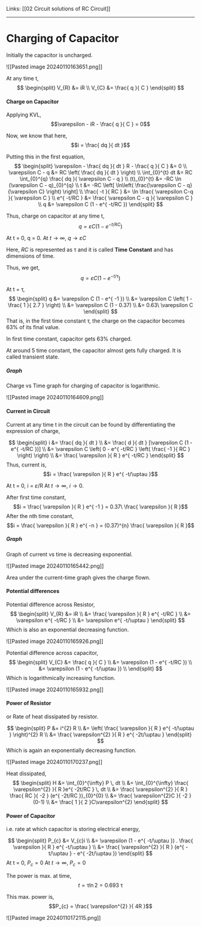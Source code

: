 Links: [[02 Circuit solutions of RC Circuit]]
___
# Charging of Capacitor 
Initially the capacitor is uncharged. 

![[Pasted image 20240110163651.png]]

At any time t,
$$
\begin{split}
V_{R} &= iR \\
V_{C} &= \frac{ q }{ C }
\end{split}
$$

#### Charge on Capacitor
Applying KVL,
$$\varepsilon - iR - \frac{ q }{ C } = 0$$

Now, we know that here,
$$i = \frac{ dq }{ dt }$$

Putting this in the first equation,
$$
\begin{split}
\varepsilon - \frac{ dq }{ dt } R - \frac{ q }{ C } &= 0 \\
\varepsilon C - q &= RC \left( \frac{ dq }{ dt } \right) \\
\int_{0}^{t} dt &= RC \int_{0}^{q} \frac{ dq }{ \varepsilon C - q } \\
(t)_{0}^{t} &= -RC \ln (\varepsilon C - q)_{0}^{q} \\
t &= -RC \left[ \ln\left( \frac{\varepsilon C - q}{\varepsilon C} \right) \right] \\
\frac{ -t }{ RC } &= \ln \frac{ \varepsilon C-q }{ \varepsilon C } \\
e^{ -t/RC } &= \frac{ \varepsilon C - q }{ \varepsilon C } \\
q &= \varepsilon C (1 - e^{ -t/RC })
\end{split}
$$

Thus, charge on capacitor at any time t,
$$q = \varepsilon C (1 - e^{ -t/RC })$$

At t = 0, q = 0. 
At $t \to \infty$, $q \to \varepsilon C$

Here, $RC$ is represented as $\uptau$ and it is called **Time Constant** and has dimensions of time.

Thus, we get,
$$q = \varepsilon C (1 - e^{ -t/\uptau })$$

At t = $\uptau$,
$$
\begin{split}
q &= \varepsilon C (1 - e^{ -1 }) \\
&= \varepsilon C \left( 1 - \frac{ 1 }{ 2.7 } \right) \\
&= \varepsilon C (1 - 0.37) \\
&= 0.63\ \varepsilon C
\end{split}
$$
That is, in the first time constant $\uptau$, the charge on the capacitor becomes 63% of its final value. 

In first time constant, capacitor gets 63% charged. 

At around 5 time constant, the capacitor almost gets fully charged. It is called transient state.

##### Graph 
Charge vs Time graph for charging of capacitor is logarithmic. 

![[Pasted image 20240110164609.png]]

#### Current in Circuit
Current at any time t in the circuit can be found by differentiating the expression of charge,

$$
\begin{split}
i &= \frac{ dq }{ dt } \\
&= \frac{ d }{ dt } [\varepsilon C (1 - e^{ -t/RC })] \\
&= \varepsilon C \left( 0 - e^{ -t/RC } \left( \frac{ -1 }{ RC } \right) \right) \\
&= \frac{ \varepsilon }{ R } e^{ -t/RC }
\end{split}
$$
Thus, current is,
$$i = \frac{ \varepsilon }{ R } e^{ -t/\uptau }$$

At t = 0, i = $\varepsilon$/R
At $t \to \infty$, $i \to 0$.

After first time constant,
$$i = \frac{ \varepsilon }{ R } e^{ -1 } = 0.37\ \frac{ \varepsilon }{ R }$$
After the nth time constant,
$$i = \frac{ \varepsilon }{ R } e^{ -n } = (0.37)^{n} \frac{ \varepsilon }{ R }$$

##### Graph 
Graph of current vs time is decreasing exponential.

![[Pasted image 20240110165442.png]]

Area under the current-time graph gives the charge flown. 

#### Potential differences
Potential difference across Resistor,
$$
\begin{split}
V_{R} &= iR \\
&= \frac{ \varepsilon }{ R } e^{ -t/RC } \\
&= \varepsilon e^{ -t/RC } \\
&= \varepsilon e^{ -t/\uptau }
\end{split}
$$
Which is also an exponential decreasing function.

![[Pasted image 20240110165926.png]]


Potential difference across capacitor,
$$
\begin{split}
V_{C} &= \frac{ q }{ C } \\
&= \varepsilon (1 - e^{ -t/RC }) \\
&= \varepsilon (1 - e^{ -t/\uptau }) \\
\end{split}
$$
Which is logarithmically increasing function. 

![[Pasted image 20240110165932.png]]

#### Power of Resistor 
or Rate of heat dissipated by resistor.

$$
\begin{split}
P &= i^{2} R \\
&= \left( \frac{ \varepsilon }{ R } e^{ -t/\uptau } \right)^{2} R \\
&= \frac{ \varepsilon^{2} }{ R } e^{ -2t/\uptau } 
\end{split}
$$
Which is again an exponentially decreasing function. 

![[Pasted image 20240110170237.png]]

Heat dissipated,
$$
\begin{split}
H &= \int_{0}^{\infty} P \, dt \\
&= \int_{0}^{\infty} \frac{ \varepsilon^{2} }{ R }e^{ -2t/RC } \, dt \\
&= \frac{ \varepsilon^{2} }{ R } \frac{ RC }{ -2 } (e^{ -2t/RC })_{0}^{0} \\
&= \frac{ \varepsilon^{2}C }{ -2 } (0-1) \\
&= \frac{ 1 }{ 2 }C\varepsilon^{2} 
\end{split}
$$

#### Power of Capacitor 
i.e. rate at which capacitor is storing electrical energy,

$$
\begin{split}
P_{c} &= V_{c}i \\
&= \varepsilon (1 - e^{ -t/\uptau }) . \frac{ \varepsilon }{ R } e^{ -t/\uptau } \\
&= \frac{ \varepsilon^{2} }{ R } (e^{ -t/\uptau } - e^{ -2t/\uptau })
\end{split}
$$
At t = 0, $P_{c} = 0$
At $t \to \infty$, $P_{c} = 0$

The power is max. at time,
$$t = \uptau \ln 2 = 0.693\ \uptau$$

This max. power is,
$$P_{c} = \frac{ \varepsilon^{2} }{ 4R }$$

![[Pasted image 20240110172115.png]]